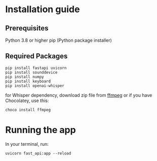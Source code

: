 # Installation guide

## Prerequisites
Python 3.8 or higher
pip (Python package installer)

## Required Packages
```
pip install fastapi uvicorn
pip install sounddevice
pip install numpy
pip install keyboard
pip install openai-whisper
```

for Whisper dependency, download zip file from [ffmpeg](https://www.gyan.dev/ffmpeg/builds/) or if you have Chocolatey, use this:
```
choco install ffmpeg
```

# Running the app
In your terminal, run:
```
uvicorn fast_api:app --reload
```
